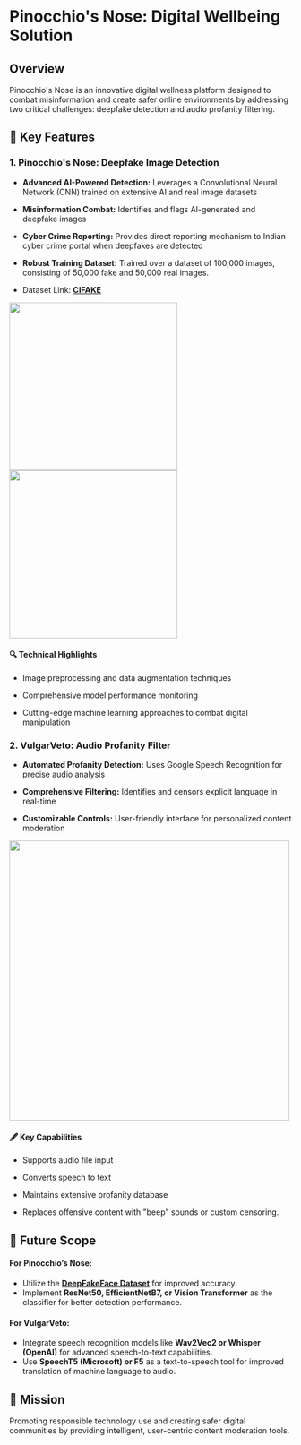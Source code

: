 # Pinocchio's Nose: Digital Wellbeing Solution
## Overview
Pinocchio's Nose is an innovative digital wellness platform designed to combat misinformation and create safer online environments by addressing two critical challenges: deepfake detection and audio profanity filtering.
## 🚀 Key Features
### 1. Pinocchio's Nose: Deepfake Image Detection

- **Advanced AI-Powered Detection:** Leverages a Convolutional Neural Network (CNN) trained on extensive AI and real image datasets

- **Misinformation Combat:** Identifies and flags AI-generated and deepfake images

- **Cyber Crime Reporting:** Provides direct reporting mechanism to Indian cyber crime portal when deepfakes are detected

- **Robust Training Dataset:** Trained over a dataset of 100,000 images, consisting of 50,000 fake and 50,000 real images. 

- Dataset Link: [**CIFAKE**](https://www.kaggle.com/datasets/birdy654/cifake-real-and-ai-generated-synthetic-images)


<p>
  <img src="https://github.com/Visheshh21/Pinocchio-s-Nose/blob/main/misc/pinocchio's_nose_md1.png" width="300">
  <img src="https://github.com/Visheshh21/Pinocchio-s-Nose/blob/main/misc/pinocchio's_nose_md2.png" width="300">
</p>


#### 🔍 **Technical Highlights**

- Image preprocessing and data augmentation techniques

- Comprehensive model performance monitoring

- Cutting-edge machine learning approaches to combat digital manipulation

### 2. VulgarVeto: Audio Profanity Filter

- **Automated Profanity Detection:** Uses Google Speech Recognition for precise audio analysis

- **Comprehensive Filtering:** Identifies and censors explicit language in real-time

- **Customizable Controls:** User-friendly interface for personalized content moderation
<img src="https://github.com/Visheshh21/Pinocchio-s-Nose/blob/main/misc/image%20(1).png" width="500">

#### 🖋️ **Key Capabilities**

- Supports audio file input

- Converts speech to text

- Maintains extensive profanity database

- Replaces offensive content with "beep" sounds or custom censoring.

## 🔮 Future Scope

#### **For Pinocchio’s Nose:**
- Utilize the [**DeepFakeFace Dataset**](https://huggingface.co/datasets/OpenRL/DeepFakeFace) for improved accuracy.
- Implement **ResNet50, EfficientNetB7, or Vision Transformer** as the classifier for better detection performance.
#### **For VulgarVeto:**
- Integrate speech recognition models like **Wav2Vec2 or Whisper (OpenAI)** for advanced speech-to-text capabilities.
- Use **SpeechT5 (Microsoft) or F5** as a text-to-speech tool for improved translation of machine language to audio.

## 🎯 Mission
Promoting responsible technology use and creating safer digital communities by providing intelligent, user-centric content moderation tools.
